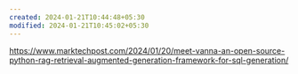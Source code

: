 ```yaml
---
created: 2024-01-21T10:44:48+05:30
modified: 2024-01-21T10:45:02+05:30
---
```


https://www.marktechpost.com/2024/01/20/meet-vanna-an-open-source-python-rag-retrieval-augmented-generation-framework-for-sql-generation/
